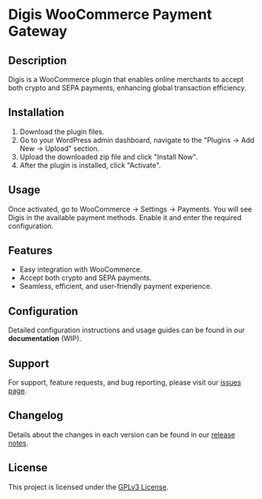 # Digis WooCommerce Payment Gateway

## Description
Digis is a WooCommerce plugin that enables online merchants to accept both crypto and SEPA payments, enhancing global transaction efficiency.

## Installation
1. Download the plugin files.
2. Go to your WordPress admin dashboard, navigate to the "Plugins -> Add New -> Upload" section.
3. Upload the downloaded zip file and click "Install Now".
4. After the plugin is installed, click "Activate".

## Usage
Once activated, go to WooCommerce -> Settings -> Payments. You will see Digis in the available payment methods. Enable it and enter the required configuration.

## Features
- Easy integration with WooCommerce.
- Accept both crypto and SEPA payments.
- Seamless, efficient, and user-friendly payment experience.

## Configuration
Detailed configuration instructions and usage guides can be found in our **documentation** (WIP).

## Support
For support, feature requests, and bug reporting, please visit our [issues page](/issues).

## Changelog
Details about the changes in each version can be found in our [release notes](/releases).

## License
This project is licensed under the [GPLv3 License](LICENSE.md).
